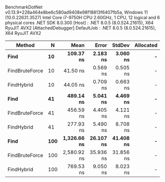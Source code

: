 
BenchmarkDotNet v0.13.9+228a464e8be6c580ad9408e98f18813f6407fb5a, Windows 11 (10.0.22631.3527)
Intel Core i7-9750H CPU 2.60GHz, 1 CPU, 12 logical and 6 physical cores
.NET SDK 8.0.300
  [Host]     : .NET 8.0.5 (8.0.524.21615), X64 RyuJIT AVX2 [AttachedDebugger]
  DefaultJob : .NET 8.0.5 (8.0.524.21615), X64 RyuJIT AVX2


 Method         | N   | Mean        | Error     | StdDev    | Allocated |
--------------- |---- |------------:|----------:|----------:|----------:|
 **Find**           | **10**  |   **109.37 ns** |  **2.183 ns** |  **3.060 ns** |         **-** |
 FindBruteForce | 10  |    41.50 ns |  0.569 ns |  0.505 ns |         - |
 FindHybrid     | 10  |    44.05 ns |  0.709 ns |  0.663 ns |         - |
 **Find**           | **41**  |   **489.14 ns** |  **5.041 ns** |  **4.469 ns** |         **-** |
 FindBruteForce | 41  |   456.59 ns |  4.405 ns |  4.121 ns |         - |
 FindHybrid     | 41  |   277.93 ns |  5.490 ns |  8.708 ns |         - |
 **Find**           | **100** | **1,326.66 ns** | **26.107 ns** | **41.408 ns** |         **-** |
 FindBruteForce | 100 | 2,580.92 ns | 35.936 ns | 31.856 ns |         - |
 FindHybrid     | 100 |   769.53 ns |  9.050 ns |  8.023 ns |         - |
